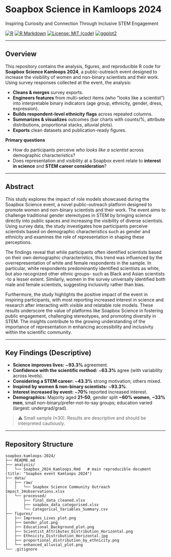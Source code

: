 # Soapbox Science in Kamloops 2024  
Inspiring Curiosity and Connection Through Inclusive STEM Engagement

[![R](https://img.shields.io/badge/R-4.x-276DC3)](https://www.r-project.org/)
[![R Markdown](https://img.shields.io/badge/R%20Markdown-📄-brightgreen)](https://rmarkdown.rstudio.com/)
[![License: MIT (code)](https://img.shields.io/badge/License-MIT-blue.svg)](#license)
[![ggplot2](https://img.shields.io/badge/ggplot2-✓-orange)](https://ggplot2.tidyverse.org/)

---

## Overview

This repository contains the analysis, figures, and reproducible R code for **Soapbox Science Kamloops 2024**, a public-outreach event designed to increase the visibility of women and non-binary scientists and their work. Using survey responses collected at the event, the analysis:

- **Cleans & merges** survey exports.
- **Engineers features** from multi-select items (who “looks like a scientist”) into interpretable binary indicators (age group, ethnicity, gender, dress, expression).
- **Builds respondent-level ethnicity flags** across repeated columns.
- **Summarizes & visualizes** outcomes (bar charts with counts/%, attribute distributions, proportional stacks, alluvial plots).
- **Exports** clean datasets and publication-ready figures.

**Primary questions**
- How do participants perceive *who looks like a scientist* across demographic characteristics?
- Does representation and visibility at a Soapbox event relate to **interest in science** and **STEM career consideration**?

---

## Abstract

This study explores the impact of role models showcased during the Soapbox Science event, a novel public-outreach platform designed to promote women and non-binary scientists and their work. The event aims to challenge traditional gender stereotypes in STEM by bringing science directly into public spaces and increasing the visibility of diverse scientists. Using survey data, the study investigates how participants perceive scientists based on demographic characteristics such as gender and ethnicity and examines the role of representation in shaping these perceptions.

The findings reveal that while participants often identified scientists based on their own demographic characteristics, this trend was influenced by the overrepresentation of white and female respondents in the sample. In particular, white respondents predominantly identified scientists as white, but also recognized other ethnic groups- such as Black and Asian scientists -to a lesser extent. Similarly, women in the survey universally identified both male and female scientists, suggesting inclusivity rather than bias.

Furthermore, the study highlights the positive impact of the event in inspiring participants, with most reporting increased interest in science and research after interacting with visible and relatable role models. These results underscore the value of platforms like Soapbox Science in fostering public engagement, challenging stereotypes, and promoting diversity in STEM. The insights contribute to the growing understanding of the importance of representation in enhancing accessibility and inclusivity within the scientific community.

---

## Key Findings (Descriptive)

- **Science improves lives:** ~**93.3%** agreement.
- **Confidence with the scientific method:** ~**63.3%** agree (with variability across levels).
- **Considering a STEM career:** ~**43.3%** strong motivation; others mixed.
- **Inspired by women & non-binary scientists:** ~**93.3%**.
- **Interest increased by event:** ~**70%** reported increased interest.
- **Demographics:** Majority aged **21–50**, gender split **~60% women**, **~33% men**, small non-binary/prefer-not-to-say groups; education varied (largest: undergrad/grad).

> ⚠️ Small sample (≈30). Results are descriptive and should be interpreted cautiously.

---

## Repository Structure

```text
soapbox-kamloops-2024/
├── README.md
├── analysis/
│   └── Soapbox_2024_Kamloops.Rmd   # main reproducible document (title: "Soapbox event Kamloops 2024")
├── data/
│   ├── raw/
│   │   └── Soapbox Science Community Outreach Impact_34observations.xlsx
│   └── processed/
│       ├── final_data_cleaned.xlsx
│       ├── soapbox_data_categorised.xlsx
│       └── Categorical_Variables_Summary.csv
├── figures/
│   ├── Improves_Lives_plot.png
│   ├── Gender_plot.png
│   ├── Educational_Background_plot.png
│   ├── Scientist_Attributes_Distribution_Horizontal.png
│   ├── Ethnicity_Distribution_Horizontal.jpg
│   ├── proportional_distribution_by_ethnicity.png
│   └── enhanced_alluvial_plot.png
└── .gitignore

